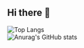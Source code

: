 ## Hi there 👋
![Top Langs](https://github-readme-stats.vercel.app/api/top-langs/?username=IgarashiAkatuki)
</br>
![Anurag's GitHub stats](https://github-readme-stats.vercel.app/api?username=IgarashiAkatuki)
<!--
**IgarashiAkatuki/IgarashiAkatuki** is a ✨ _special_ ✨ repository because its `README.md` (this file) appears on your GitHub profile.

Here are some ideas to get you started:

- 🔭 I’m currently working on ...
- 🌱 I’m currently learning ...
- 👯 I’m looking to collaborate on ...
- 🤔 I’m looking for help with ...
- 💬 Ask me about ...
- 📫 How to reach me: ...
- 😄 Pronouns: ...
- ⚡ Fun fact: ...

-->
